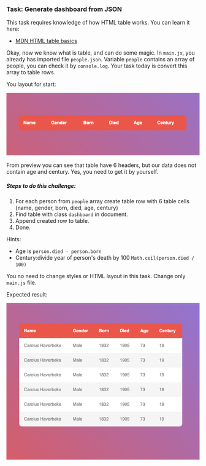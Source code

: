 ### Task: Generate dashboard from JSON

This task requires knowledge of how HTML table works. You can learn it here:
 - [MDN HTML table basics](https://developer.mozilla.org/en-US/docs/Learn/HTML/Tables/Basics)

Okay, now we know what is table, and can do some magic.
In `main.js`, you already has imported file `people.json`. Variable `people` contains an array of people, you can check it by `console.log`.
Your task today is convert this array to table rows.

You layout for start: 

![Preview](./src/images/preview.png)

From preview you can see that table have 6 headers, but our data does not contain age and century. Yes, you need to get it by yourself.
 
##### Steps to do this challenge:
1) For each person from `people` array create table row with 6 table cells (name, gender, born, died, age, century)
2) Find table with class `dashboard` in document.
3) Append created row to table.
4) Done.

Hints:
- Age is `person.died - person.born`
- Century:divide year of person's death by 100 `Math.ceil(person.died / 100)`

You no need to change styles or HTML layout in this task. Change only `main.js` file.

Expected result:

![Preview](./src/images/reference.png)
